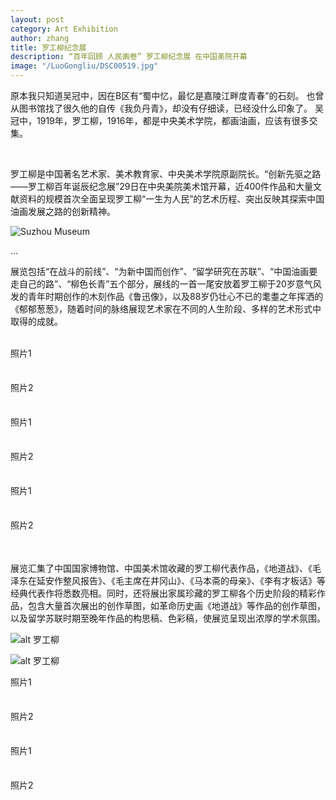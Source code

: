 ```yaml
---
layout: post
category: Art Exhibition
author: zhang
title: 罗工柳纪念展
description: “百年回顾 人民画卷” 罗工柳纪念展 在中国美院开幕
image: "/LuoGongliu/DSC00519.jpg"
---
```


原本我只知道吴冠中，因在B区有“蜀中忆，最忆是嘉陵江畔度青春”的石刻。
也曾从图书馆找了很久他的自传《我负丹青》，却没有仔细读，已经没什么印象了。
吴冠中，1919年，罗工柳，1916年，都是中央美术学院，都画油画，应该有很多交集。

<div class="clearfix">&nbsp;</div>

罗工柳是中国著名艺术家、美术教育家、中央美术学院原副院长。“创新先驱之路——罗工柳百年诞辰纪念展”29日在中央美院美术馆开幕，近400件作品和大量文献资料的规模首次全面呈现罗工柳“一生为人民”的艺术历程、突出反映其探索中国油画发展之路的创新精神。
<div class="floater">
			<img src="{{site.img}}/LuoGongliu/DSC00504.jpg" class="img-responsive" alt="Suzhou Museum" style="margin: 0 auto;">
			<div class="video-description">
				<p>...</p>
			</div>
		</div>	

展览包括“在战斗的前线”、“为新中国而创作”、“留学研究在苏联”、“中国油画要走自己的路”、“柳色长青”五个部分，展线的一首一尾安放着罗工柳于20岁意气风发的青年时期创作的木刻作品《鲁迅像》，以及88岁仍壮心不已的耄耋之年挥洒的《郁郁葱葱》，随着时间的脉络展现艺术家在不同的人生阶段、多样的艺术形式中取得的成就。
<div class="clearfix">&nbsp;</div>


<article class="half" style="padding-bottom: 35px;">
		<img src="{{site.img}}/LuoGongliu/DSC00493.jpg" class="img-responsive" alt="" />
		<div class="video-description">
			照片1
		</div>
</article>

<article class="half" style="padding-bottom: 35px;">
		<img src="{{site.img}}/LuoGongliu/DSC00494.jpg" class="img-responsive" alt=""/>
		<div class="video-description">
			照片2
		</div>
</article>




<article class="half" style="padding-bottom: 35px;">
		<img src="{{site.img}}/LuoGongliu/DSC00496.jpg" class="img-responsive" alt="" />
		<div class="video-description">
			照片1
		</div>
</article>

<article class="half" style="padding-bottom: 35px;">
		<img src="{{site.img}}/LuoGongliu/DSC00497.jpg" class="img-responsive" alt=""/>
		<div class="video-description">
			照片2
		</div>
</article>



<article class="half" style="padding-bottom: 35px;">
		<img src="{{site.img}}/LuoGongliu/DSC00498.jpg" class="img-responsive" alt="" />
		<div class="video-description">
			照片1
		</div>
</article>

<article class="half" style="padding-bottom: 35px;">
		<img src="{{site.img}}/LuoGongliu/DSC00499.jpg" class="img-responsive" alt=""/>
		<div class="video-description">
			照片2
		</div>
</article>


展览汇集了中国国家博物馆、中国美术馆收藏的罗工柳代表作品，《地道战》、《毛泽东在延安作整风报告》、《毛主席在井冈山》、《马本斋的母亲》、《李有才板话》等经典代表作将悉数亮相。同时，还将展出家属珍藏的罗工柳各个历史阶段的精彩作品，包含大量首次展出的创作草图，如革命历史画《地道战》等作品的创作草图，以及留学苏联时期至晚年作品的构思稿、色彩稿，使展览呈现出浓厚的学术氛围。














![alt 罗工柳]({{site.img}}/LuoGongliu/DSC00500.jpg)

<!-- ![alt 罗工柳]({{site.img}}/LuoGongliu/DSC00501.jpg) -->

<!-- ![alt 罗工柳]({{site.img}}/LuoGongliu/DSC00502.jpg) -->

<!-- ![alt 罗工柳]({{site.img}}/LuoGongliu/DSC00503.jpg) -->

<!-- ![alt 罗工柳]({{site.img}}/LuoGongliu/DSC00505.jpg) -->

<!-- ![alt 罗工柳]({{site.img}}/LuoGongliu/DSC00506.jpg) -->


![alt 罗工柳]({{site.img}}/LuoGongliu/DSC00513.jpg)

<!-- ![alt 罗工柳]({{site.img}}/LuoGongliu/DSC00512.jpg) -->

<article class="half" style="padding-bottom: 35px;">
		<img src="{{site.img}}/LuoGongliu/DSC00507.jpg" class="img-responsive" alt="" />
		<div class="video-description">
			照片1
		</div>
</article>

<article class="half" style="padding-bottom: 35px;">
		<img src="{{site.img}}/LuoGongliu/DSC00508.jpg" class="img-responsive" alt=""/>
		<div class="video-description">
			照片2
		</div>
</article>

<article class="half" style="padding-bottom: 35px;">
		<img src="{{site.img}}/LuoGongliu/DSC00510.jpg" class="img-responsive" alt="" />
		<div class="video-description">
			照片1
		</div>
</article>

<article class="half" style="padding-bottom: 35px;">
		<img src="{{site.img}}/LuoGongliu/DSC00511.jpg" class="img-responsive" alt=""/>
		<div class="video-description">
			照片2
		</div>
</article>



<!-- DSC00493.jpg
DSC00494.jpg
DSC00496.jpg
DSC00497.jpg
DSC00498.jpg
DSC00499.jpg
DSC00500.jpg
DSC00501.jpg
DSC00502.jpg
DSC00503.jpg
DSC00504.jpg
DSC00505.jpg
DSC00506.jpg
DSC00507.jpg
DSC00508.jpg
DSC00510.jpg
DSC00511.jpg
DSC00512.jpg
DSC00513.jpg
DSC00514.jpg
DSC00515.jpg
DSC00516.jpg
DSC00519.jpg
DSC00522.jpg -->
